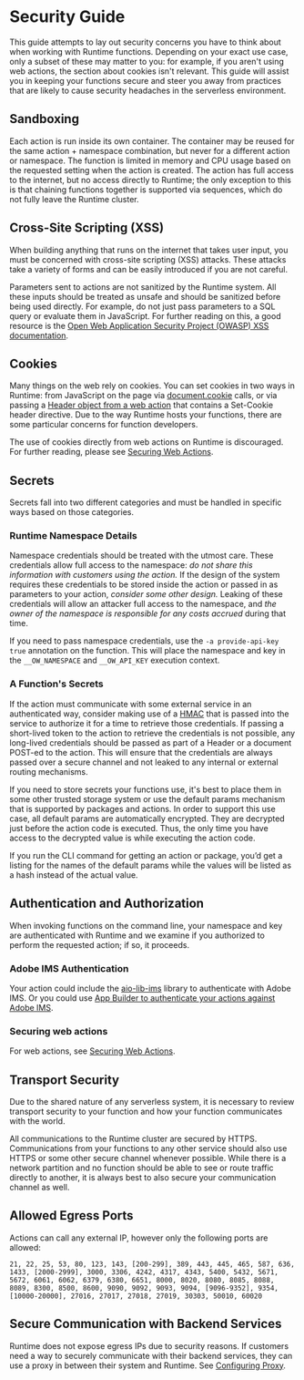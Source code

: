 # Security Guide

This guide attempts to lay out security concerns you have to think about when working with Runtime functions. Depending on your exact use case, only a subset of these may matter to you: for example, if you aren't using web actions, the section about cookies isn't relevant. This guide will assist you in keeping your functions secure and steer you away from practices that are likely to cause security headaches in the serverless environment.

## Sandboxing
Each action is run inside its own container. The container may be reused for the same action + namespace combination, but never for a different action or namespace. The function is limited in memory and CPU usage based on the requested setting when the action is created. The action has full access to the internet, but no access directly to Runtime; the only exception to this is that chaining functions together is supported via sequences, which do not fully leave the Runtime cluster.

## Cross-Site Scripting (XSS)
When building anything that runs on the internet that takes user input, you must be concerned with cross-site scripting (XSS) attacks. These attacks take a variety of forms and can be easily introduced if you are not careful.

Parameters sent to actions are not sanitized by the Runtime system. All these inputs should be treated as unsafe and should be sanitized before being used directly. For example, do not just pass parameters to a SQL query or evaluate them in JavaScript. For further reading on this, a good resource is the [Open Web Application Security Project (OWASP) XSS documentation](https://www.owasp.org/index.php/Cross-site_Scripting_(XSS)).

## Cookies
Many things on the web rely on cookies. You can set cookies in two ways in Runtime: from JavaScript on the page via [document.cookie](https://developer.mozilla.org/en-US/docs/Web/API/Document/cookie) calls, or via passing a [Header object from a web action](https://github.com/apache/incubator-openwhisk/blob/master/docs/webactions.md#web-actions) that contains a Set-Cookie header directive. Due to the way Runtime hosts your functions, there are some particular concerns for function developers.

The use of cookies directly from web actions on Runtime is discouraged. For further reading, please see [Securing Web Actions](securing_web_actions.md).

## Secrets
Secrets fall into two different categories and must be handled in specific ways based on those categories.

### Runtime Namespace Details
Namespace credentials should be treated with the utmost care. These credentials allow full access to the namespace: _do not share this information with customers using the action._ If the design of the system requires these credentials to be stored inside the action or passed in as parameters to your action, _consider some other design._ Leaking of these credentials will allow an attacker full access to the namespace, and _the owner of the namespace is responsible for any costs accrued_ during that time.

If you need to pass namespace credentials, use the `-a provide-api-key true` annotation on the function. This will place the namespace and key in the `__OW_NAMESPACE` and `__OW_API_KEY` execution context.

### A Function's Secrets
If the action must communicate with some external service in an authenticated way, consider making use of a [HMAC](https://en.wikipedia.org/wiki/HMAC) that is passed into the service to authorize it for a time to retrieve those credentials. If passing a short-lived token to the action to retrieve the credentials is not possible, any long-lived credentials should be passed as part of a Header or a document POST-ed to the action. This will ensure that the credentials are always passed over a secure channel and not leaked to any internal or external routing mechanisms.

If you need to store secrets your functions use, it's best to place them in some other trusted storage system or use the default params mechanism that is supported by packages and actions. In order to support this use case, all default params are automatically encrypted. They are decrypted just before the action code is executed. Thus, the only time you have access to the decrypted value is while executing the action code.

If you run the CLI command for getting an action or package, you’d get a listing for the names of the default params while the values will be listed as a hash instead of the actual value.

## Authentication and Authorization

When invoking functions on the command line, your namespace and key are authenticated with Runtime and we examine if you authorized to perform the requested action; if so, it proceeds. 

### Adobe IMS Authentication
Your action could include the [aio-lib-ims](https://github.com/adobe/aio-lib-ims) library to authenticate with Adobe IMS. Or you could use [App Builder to authenticate your actions against Adobe IMS](https://developer.adobe.com/app-builder/docs/guides/security/#authentication-and-authorization-handling). 

### Securing web actions
For web actions, see [Securing Web Actions](securing_web_actions.md).

## Transport Security

Due to the shared nature of any serverless system, it is necessary to review transport security to your function and how your function communicates with the world.

All communications to the Runtime cluster are secured by HTTPS. Communications from your functions to any other service should also use HTTPS or some other secure channel whenever possible. While there is a network partition and no function should be able to see or route traffic directly to another, it is always best to also secure your communication channel as well.

## Allowed Egress Ports
Actions can call any external IP, however only the following ports are allowed:

`21, 22, 25, 53, 80, 123, 143, [200-299], 389, 443, 445, 465, 587, 636, 1433, [2000-2999], 3000, 3306, 4242, 4317, 4343, 5400, 5432, 5671, 5672, 6061, 6062, 6379, 6380, 6651, 8000, 8020, 8080, 8085, 8088, 8089, 8300, 8500, 8600, 9090, 9092, 9093, 9094, [9096-9352], 9354, [10000-20000], 27016, 27017, 27018, 27019, 30303, 50010, 60020`

## Secure Communication with Backend Services 
Runtime does not expose egress IPs due to security reasons. 
If customers need a way to securely communicate with their backend services, they can use a proxy in between their system and Runtime. See [Configuring Proxy](https://www.adobe.io/authentication/auth-methods.html). 
